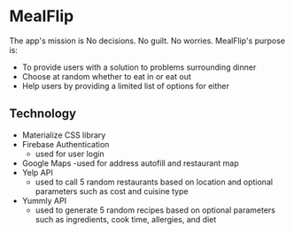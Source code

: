 # MealFlip 
The app's mission is No decisions. No guilt. No worries. MealFlip's purpose is:
- To provide users with a solution to problems surrounding dinner 
- Choose at random whether to eat in or eat out
- Help users by providing a limited list of options for either

## Technology
- Materialize CSS library
- Firebase Authentication
  - used for user login
- Google Maps
  -used for address autofill and restaurant map
- Yelp API
  - used to call 5 random restaurants based on location and optional parameters such as cost and cuisine type
- Yummly API
  - used to generate 5 random recipes based on optional parameters such as ingredients, cook time, allergies, and diet
      

